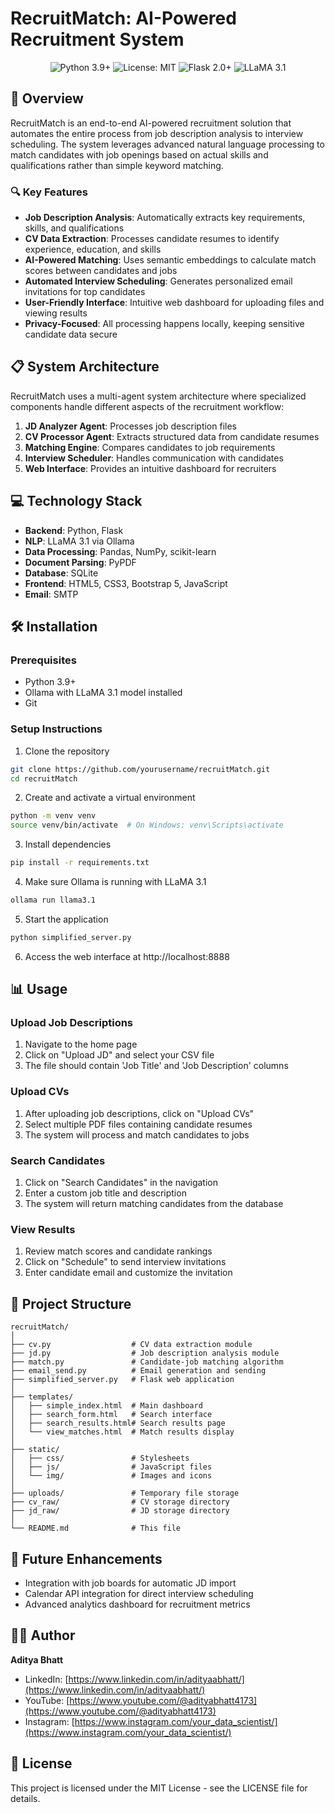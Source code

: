 # RecruitMatch: AI-Powered Recruitment System

<div align="center">
  <img src="https://img.shields.io/badge/Python-3.9+-blue.svg" alt="Python 3.9+"/>
  <img src="https://img.shields.io/badge/License-MIT-green.svg" alt="License: MIT"/>
  <img src="https://img.shields.io/badge/Flask-2.0+-red.svg" alt="Flask 2.0+"/>
  <img src="https://img.shields.io/badge/LLaMA-3.1-purple.svg" alt="LLaMA 3.1"/>
</div>


## 🚀 Overview

RecruitMatch is an end-to-end AI-powered recruitment solution that automates the entire process from job description analysis to interview scheduling. The system leverages advanced natural language processing to match candidates with job openings based on actual skills and qualifications rather than simple keyword matching.

### 🔍 Key Features

- **Job Description Analysis**: Automatically extracts key requirements, skills, and qualifications
- **CV Data Extraction**: Processes candidate resumes to identify experience, education, and skills
- **AI-Powered Matching**: Uses semantic embeddings to calculate match scores between candidates and jobs
- **Automated Interview Scheduling**: Generates personalized email invitations for top candidates
- **User-Friendly Interface**: Intuitive web dashboard for uploading files and viewing results
- **Privacy-Focused**: All processing happens locally, keeping sensitive candidate data secure

## 📋 System Architecture

RecruitMatch uses a multi-agent system architecture where specialized components handle different aspects of the recruitment workflow:

1. **JD Analyzer Agent**: Processes job description files
2. **CV Processor Agent**: Extracts structured data from candidate resumes
3. **Matching Engine**: Compares candidates to job requirements
4. **Interview Scheduler**: Handles communication with candidates
5. **Web Interface**: Provides an intuitive dashboard for recruiters

## 💻 Technology Stack

- **Backend**: Python, Flask
- **NLP**: LLaMA 3.1 via Ollama
- **Data Processing**: Pandas, NumPy, scikit-learn
- **Document Parsing**: PyPDF
- **Database**: SQLite
- **Frontend**: HTML5, CSS3, Bootstrap 5, JavaScript
- **Email**: SMTP

## 🛠️ Installation

### Prerequisites

- Python 3.9+
- Ollama with LLaMA 3.1 model installed
- Git

### Setup Instructions

1. Clone the repository
```bash
git clone https://github.com/yourusername/recruitMatch.git
cd recruitMatch
```

2. Create and activate a virtual environment
```bash
python -m venv venv
source venv/bin/activate  # On Windows: venv\Scripts\activate
```

3. Install dependencies
```bash
pip install -r requirements.txt
```

4. Make sure Ollama is running with LLaMA 3.1
```bash
ollama run llama3.1
```

5. Start the application
```bash
python simplified_server.py
```

6. Access the web interface at http://localhost:8888

## 📊 Usage

### Upload Job Descriptions

1. Navigate to the home page
2. Click on "Upload JD" and select your CSV file
3. The file should contain 'Job Title' and 'Job Description' columns

### Upload CVs

1. After uploading job descriptions, click on "Upload CVs"
2. Select multiple PDF files containing candidate resumes
3. The system will process and match candidates to jobs

### Search Candidates

1. Click on "Search Candidates" in the navigation
2. Enter a custom job title and description
3. The system will return matching candidates from the database

### View Results

1. Review match scores and candidate rankings
2. Click on "Schedule" to send interview invitations
3. Enter candidate email and customize the invitation

## 📁 Project Structure

```
recruitMatch/
│
├── cv.py                  # CV data extraction module
├── jd.py                  # Job description analysis module
├── match.py               # Candidate-job matching algorithm
├── email_send.py          # Email generation and sending
├── simplified_server.py   # Flask web application
│
├── templates/
│   ├── simple_index.html  # Main dashboard
│   ├── search_form.html   # Search interface
│   ├── search_results.html# Search results page
│   └── view_matches.html  # Match results display
│
├── static/
│   ├── css/               # Stylesheets
│   ├── js/                # JavaScript files
│   └── img/               # Images and icons
│
├── uploads/               # Temporary file storage
├── cv_raw/                # CV storage directory
├── jd_raw/                # JD storage directory
│
└── README.md              # This file
```

## 🌟 Future Enhancements

- Integration with job boards for automatic JD import
- Calendar API integration for direct interview scheduling
- Advanced analytics dashboard for recruitment metrics


## 👨‍💻 Author

**Aditya Bhatt**

- LinkedIn: [https://www.linkedin.com/in/adityaabhatt/](https://www.linkedin.com/in/adityaabhatt/)
- YouTube: [https://www.youtube.com/@adityabhatt4173](https://www.youtube.com/@adityabhatt4173)
- Instagram: [https://www.instagram.com/your_data_scientist/](https://www.instagram.com/your_data_scientist/)

## 📜 License

This project is licensed under the MIT License - see the LICENSE file for details.

